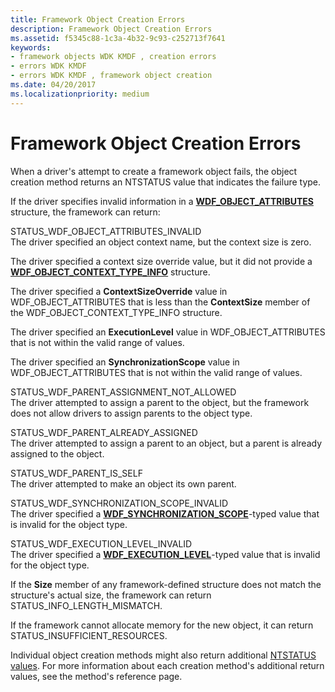 ```yaml
---
title: Framework Object Creation Errors
description: Framework Object Creation Errors
ms.assetid: f5345c88-1c3a-4b32-9c93-c252713f7641
keywords:
- framework objects WDK KMDF , creation errors
- errors WDK KMDF
- errors WDK KMDF , framework object creation
ms.date: 04/20/2017
ms.localizationpriority: medium
---
```


# Framework Object Creation Errors


When a driver's attempt to create a framework object fails, the object creation method returns an NTSTATUS value that indicates the failure type.

If the driver specifies invalid information in a [**WDF\_OBJECT\_ATTRIBUTES**](https://docs.microsoft.com/windows-hardware/drivers/ddi/wdfobject/ns-wdfobject-_wdf_object_attributes) structure, the framework can return:

<a href="" id="status-wdf-object-attributes-invalid"></a>STATUS\_WDF\_OBJECT\_ATTRIBUTES\_INVALID  
The driver specified an object context name, but the context size is zero.

The driver specified a context size override value, but it did not provide a [**WDF\_OBJECT\_CONTEXT\_TYPE\_INFO**](https://docs.microsoft.com/windows-hardware/drivers/ddi/wdfobject/ns-wdfobject-_wdf_object_context_type_info) structure.

The driver specified a **ContextSizeOverride** value in WDF\_OBJECT\_ATTRIBUTES that is less than the **ContextSize** member of the WDF\_OBJECT\_CONTEXT\_TYPE\_INFO structure.

The driver specified an **ExecutionLevel** value in WDF\_OBJECT\_ATTRIBUTES that is not within the valid range of values.

The driver specified an **SynchronizationScope** value in WDF\_OBJECT\_ATTRIBUTES that is not within the valid range of values.

<a href="" id="status-wdf-parent-assignment-not-allowed"></a>STATUS\_WDF\_PARENT\_ASSIGNMENT\_NOT\_ALLOWED  
The driver attempted to assign a parent to the object, but the framework does not allow drivers to assign parents to the object type.

<a href="" id="status-wdf-parent-already-assigned"></a>STATUS\_WDF\_PARENT\_ALREADY\_ASSIGNED  
The driver attempted to assign a parent to an object, but a parent is already assigned to the object.

<a href="" id="status-wdf-parent-is-self"></a>STATUS\_WDF\_PARENT\_IS\_SELF  
The driver attempted to make an object its own parent.

<a href="" id="status-wdf-synchronization-scope-invalid"></a>STATUS\_WDF\_SYNCHRONIZATION\_SCOPE\_INVALID  
The driver specified a [**WDF\_SYNCHRONIZATION\_SCOPE**](https://docs.microsoft.com/windows-hardware/drivers/ddi/wdfobject/ne-wdfobject-_wdf_synchronization_scope)-typed value that is invalid for the object type.

<a href="" id="status-wdf-execution-level-invalid"></a>STATUS\_WDF\_EXECUTION\_LEVEL\_INVALID  
The driver specified a [**WDF\_EXECUTION\_LEVEL**](https://docs.microsoft.com/windows-hardware/drivers/ddi/wdfobject/ne-wdfobject-_wdf_execution_level)-typed value that is invalid for the object type.

If the **Size** member of any framework-defined structure does not match the structure's actual size, the framework can return STATUS\_INFO\_LENGTH\_MISMATCH.

If the framework cannot allocate memory for the new object, it can return STATUS\_INSUFFICIENT\_RESOURCES.

Individual object creation methods might also return additional [NTSTATUS values](https://docs.microsoft.com/windows-hardware/drivers/kernel/ntstatus-values). For more information about each creation method's additional return values, see the method's reference page.

 

 





